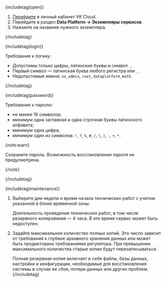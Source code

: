 {includetag(open)}

1. [Перейдите](https://msk.cloud.vk.com/app/) в личный кабинет VK Cloud.
1. Перейдите в раздел **Data Platform → Экземпляры сервисов**.
1. Нажмите на название нужного экземпляра.

{/includetag}

{includetag(login)}

Требования к логину:

- Допустимы только цифры, латинские буквы и символ `_`.
- Первый символ — латинская буква любого регистра или `_`.
- Недопустимые имена: `os_admin`, `root`, `dataplatform_moth`.

{/includetag}


{includetag(password)}

Требования к паролю:

- не менее 16 символов;
- минимум одна заглавная и одна строчная буквы латинского алфавита;
- минимум одна цифра;
- минимум один из символов: `!`, `?`, `%`, `#`, `/`, `(`, `)`, `-`, `+`, `*`.

{note:warn}

Сохраните пароль. Возможность восстановления пароля не предусмотрена.

{/note}

{/includetag}


{includetag(maintenance)}

1. Выберите дни недели и время начала технических работ с учетом указанной в блоке временной зоны.

   Длительность проведения технических работ, в том числе резервного копирования — 4 часа. В это время сервис может быть недоступен.

1. Задайте максимальное количество полных копий. Это число зависит от требований к глубине архивного хранения данных или может быть продиктовано требованиями регулятора. При превышении максимального количества старые копии будут перезаписываться.

   Полная резервная копия включает в себя файлы, базы данных, настройки и конфигурации, необходимые для восстановления системы в случае ее сбоя, потери данных или других проблем.
{/includetag}

  